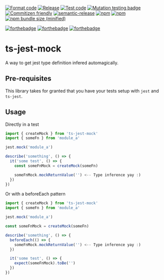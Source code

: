 [![Format code](https://github.com/lbenie/ts-jest-mock/actions/workflows/format.yml/badge.svg)](https://github.com/lbenie/ts-jest-mock/actions/workflows/format.yml)
[![Release](https://github.com/lbenie/ts-jest-mock/actions/workflows/release.yml/badge.svg)](https://github.com/lbenie/ts-jest-mock/actions/workflows/release.yml)
[![Test code](https://github.com/lbenie/ts-jest-mock/actions/workflows/test.yml/badge.svg)](https://github.com/lbenie/ts-jest-mock/actions/workflows/test.yml)
[![Mutation testing badge](https://img.shields.io/endpoint?style=flat&url=https%3A%2F%2Fbadge-api.stryker-mutator.io%2Fgithub.com%2Flbenie%2Fts-jest-mock%2Fmain)](https://dashboard.stryker-mutator.io/reports/github.com/lbenie/ts-jest-mock/main)
[![Commitizen friendly](https://img.shields.io/badge/commitizen-friendly-brightgreen.svg)](http://commitizen.github.io/cz-cli/)
[![semantic-release](https://img.shields.io/badge/%20%20%F0%9F%93%A6%F0%9F%9A%80-semantic--release-e10079.svg)](https://github.com/semantic-release/semantic-release)
[![npm](https://img.shields.io/npm/l/ts-jest-mock.svg)](https://github.com/lbenie/ts-jest-mock/blob/master/LICENSE)
[![npm](https://img.shields.io/npm/dt/ts-jest-mock.svg)](https://www.npmjs.com/package/ts-jest-mock)
[![npm bundle size (minified)](https://img.shields.io/bundlephobia/min/ts-jest-mock.svg)](https://www.npmjs.com/package/ts-jest-mock)

[![forthebadge](https://forthebadge.com/images/badges/built-with-love.svg)](https://forthebadge.com)
[![forthebadge](https://forthebadge.com/images/badges/made-with-javascript.svg)](https://forthebadge.com)
[![forthebadge](https://forthebadge.com/images/badges/uses-badges.svg)](https://forthebadge.com)

# ts-jest-mock

A way to get jest type definition infered automagically.

## Pre-requisites

This library takes for granted that you have your tests setup with `jest` and `ts-jest`.

## Usage

Directly in a test

```ts
import { createMock } from 'ts-jest-mock'
import { someFn } from 'module_a'

jest.mock('module_a')

describe('something', () => {
  it('some test', () => {
    const someFnMock = createMock(someFn)

    someFnMock.mockReturnValue('') <-- Type inference yay :)
  })
})
```

Or with a beforeEach pattern

```ts
import { createMock } from 'ts-jest-mock'
import { someFn } from 'module_a'

jest.mock('module_a')

const someFnMock = createMock(someFn)

describe('something', () => {
  beforeEach(() => {
    someFnMock.mockReturnValue('') <-- Type inference yay :)
  })

  it('some test', () => {
    expect(someFnMock).toBe('')
  })
})
```
